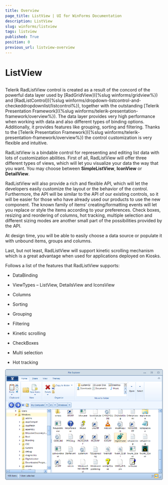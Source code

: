 ```yaml
---
title: Overview
page_title: ListView | UI for WinForms Documentation
description: ListView
slug: winforms/listview
tags: listview
published: True
position: 0
previous_url: listview-overview
---
```


# ListView



## 

Telerik RadListView control is created as a result of the concord of the powerful data layer used by [RadGridView]({%slug winforms/gridview%}) and [RadListControl]({%slug winforms/dropdown-listcontrol-and-checkeddropdownlist/listcontrol%}), together with the outstanding [Telerik Presentation Framework]({%slug winforms/telerik-presentation-framework/overview%}). The data layer provides very high performance when working with data and also different types of binding options. Additionally, it provides features like grouping, sorting and filtering. Thanks to the [Telerik Presentation Framework]({%slug winforms/telerik-presentation-framework/overview%}) the control customization is very flexible and intuitive.
        

RadListView is a bindable control for representing and editing list data with lots of customization abilities. First of all, RadListView will offer three different types of views, which will let you visualize your data the way that you want. You may choose between __SimpleListView__, __IconView__ or __DetailView__.
        

RadListView will also provide a rich and flexible API, which will let the developers easily customize the layout or the behavior of the control. Furthermore, the API will be similar to the API of our existing controls, so it will be easier for those who have already used our products to use the new component. The known family of items’ creating/formatting events will let you replace or style the items according to your preferences. Check boxes, resizing and reordering of columns, hot tracking, multiple selection and different sizing modes are another small part of the possibilities provided by the API.

At design time, you will be able to easily choose a data source or populate it with unbound items, groups and columns.

Last, but not least, RadListView will support kinetic scrolling mechanism which is a great advantage when used for applications deployed on Kiosks.

Follows a list of the features that RadListView supports:

* DataBinding

* ViewTypes – ListView, DetailsView and IconsView

* Columns

* Sorting

* Grouping

* Filtering

* Kinetic scrolling

* CheckBoxes

* Multi selection

* Hot tracking

![listview-overview 001](images/listview-overview001.png)
